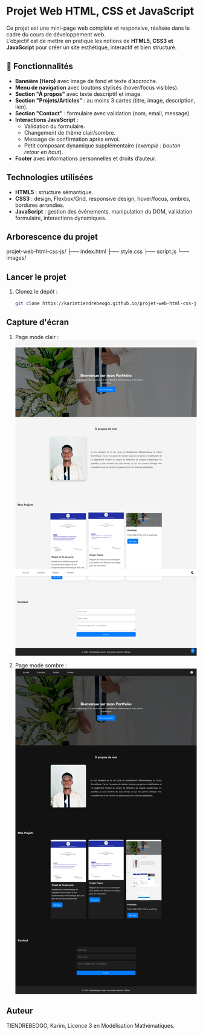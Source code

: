 # Projet Web HTML, CSS et JavaScript  

Ce projet est une mini-page web complète et responsive, réalisée dans le cadre du cours de développement web.  
L’objectif est de mettre en pratique les notions de **HTML5, CSS3 et JavaScript** pour créer un site esthétique, interactif et bien structuré.  

## 🎯 Fonctionnalités  

- **Bannière (Hero)** avec image de fond et texte d’accroche.  
- **Menu de navigation** avec boutons stylisés (hover/focus visibles).  
- **Section "À propos"** avec texte descriptif et image.  
- **Section "Projets/Articles"** : au moins 3 cartes (titre, image, description, lien).  
- **Section "Contact"** : formulaire avec validation (nom, email, message).  
- **Interactions JavaScript** :  
  - Validation du formulaire.  
  - Changement de thème clair/sombre.  
  - Message de confirmation après envoi.  
  - Petit composant dynamique supplémentaire (*exemple : bouton retour en haut*).  
- **Footer** avec informations personnelles et droits d’auteur.  

## Technologies utilisées  

- **HTML5** : structure sémantique.  
- **CSS3** : design, Flexbox/Grid, responsive design, hover/focus, ombres, bordures arrondies.  
- **JavaScript** : gestion des événements, manipulation du DOM, validation formulaire, interactions dynamiques. 
 

## Arborescence du projet  

projet-web-html-css-js/
├── index.html
├── style.css
├── script.js
└── images/


## Lancer le projet  

1. Clonez le dépôt :  
   ```bash
   git clone https://karimtiendrebeogo.github.io/projet-web-html-css-js//projet-web-html-css-js.git
   ```



## Capture d'écran  

1. Page mode clair :  
![Aperçu de la page clair](./images/portfolio1.png)

2. Page mode sombre :  
![Aperçu de la page sombre](./images/portfolio_dark.png)


## Auteur
TIENDREBEOGO, Karim, Licence 3 en Modélisation Mathématiques.